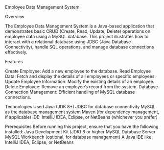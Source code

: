 Employee Data Management System


Overview

The Employee Data Management System is a Java-based application that demonstrates basic CRUD (Create, Read, Update, Delete) operations on employee data using a MySQL database. This project illustrates how to interact with a relational database using JDBC (Java Database Connectivity), handle SQL operations, and manage database connections effectively.

Features

Create Employee: Add a new employee to the database.
Read Employee Data: Fetch and display the details of all employees or specific employees.
Update Employee Information: Modify the existing details of an employee.
Delete Employee: Remove an employee’s record from the system.
Database Connection Management: Efficient handling of MySQL database connections.

Technologies Used
Java (JDK 8+)
JDBC for database connectivity
MySQL as the database management system
Maven (for dependency management, if applicable)
IDE: IntelliJ IDEA, Eclipse, or NetBeans (whichever you prefer)


Prerequisites
Before running this project, ensure that you have the following installed:
Java Development Kit (JDK) 8 or higher
MySQL Database Server
MySQL Workbench (optional, for database management)
A Java IDE like IntelliJ IDEA, Eclipse, or NetBeans
